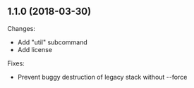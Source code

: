 ## 1.1.0 (2018-03-30)
Changes:
- Add "util" subcommand
- Add license

Fixes:
- Prevent buggy destruction of legacy stack without --force
